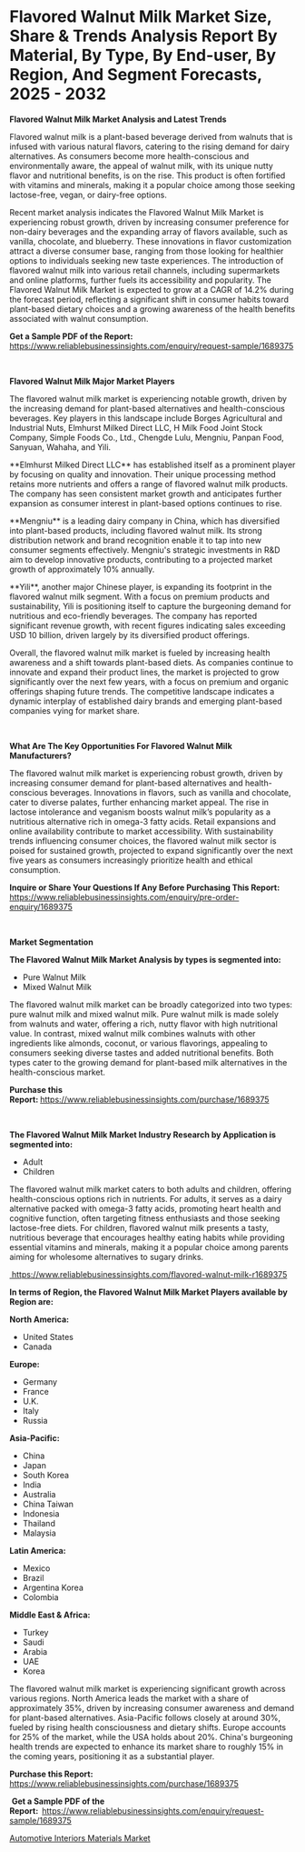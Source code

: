 <p><h1>Flavored Walnut Milk Market Size, Share & Trends Analysis Report By Material, By Type, By End-user, By Region, And Segment Forecasts, 2025 - 2032</h1></p><p><strong>Flavored Walnut Milk Market Analysis and Latest Trends</strong></p>
<p><p>Flavored walnut milk is a plant-based beverage derived from walnuts that is infused with various natural flavors, catering to the rising demand for dairy alternatives. As consumers become more health-conscious and environmentally aware, the appeal of walnut milk, with its unique nutty flavor and nutritional benefits, is on the rise. This product is often fortified with vitamins and minerals, making it a popular choice among those seeking lactose-free, vegan, or dairy-free options.</p><p>Recent market analysis indicates the Flavored Walnut Milk Market is experiencing robust growth, driven by increasing consumer preference for non-dairy beverages and the expanding array of flavors available, such as vanilla, chocolate, and blueberry. These innovations in flavor customization attract a diverse consumer base, ranging from those looking for healthier options to individuals seeking new taste experiences. The introduction of flavored walnut milk into various retail channels, including supermarkets and online platforms, further fuels its accessibility and popularity. The Flavored Walnut Milk Market is expected to grow at a CAGR of 14.2% during the forecast period, reflecting a significant shift in consumer habits toward plant-based dietary choices and a growing awareness of the health benefits associated with walnut consumption.</p></p>
<p><strong>Get a Sample PDF of the Report:&nbsp;</strong> <a href="https://www.reliablebusinessinsights.com/enquiry/request-sample/1689375?utm_campaign=100&utm_medium=2&utm_source=Github&utm_content=ia&utm_term=07012025&utm_id=flavored-walnut-milk">https://www.reliablebusinessinsights.com/enquiry/request-sample/1689375</a></p>
<p>&nbsp;</p>
<p><strong>Flavored Walnut Milk Major Market Players</strong></p>
<p><p>The flavored walnut milk market is experiencing notable growth, driven by the increasing demand for plant-based alternatives and health-conscious beverages. Key players in this landscape include Borges Agricultural and Industrial Nuts, Elmhurst Milked Direct LLC, H Milk Food Joint Stock Company, Simple Foods Co., Ltd., Chengde Lulu, Mengniu, Panpan Food, Sanyuan, Wahaha, and Yili.</p><p>**Elmhurst Milked Direct LLC** has established itself as a prominent player by focusing on quality and innovation. Their unique processing method retains more nutrients and offers a range of flavored walnut milk products. The company has seen consistent market growth and anticipates further expansion as consumer interest in plant-based options continues to rise. </p><p>**Mengniu** is a leading dairy company in China, which has diversified into plant-based products, including flavored walnut milk. Its strong distribution network and brand recognition enable it to tap into new consumer segments effectively. Mengniu's strategic investments in R&D aim to develop innovative products, contributing to a projected market growth of approximately 10% annually.</p><p>**Yili**, another major Chinese player, is expanding its footprint in the flavored walnut milk segment. With a focus on premium products and sustainability, Yili is positioning itself to capture the burgeoning demand for nutritious and eco-friendly beverages. The company has reported significant revenue growth, with recent figures indicating sales exceeding USD 10 billion, driven largely by its diversified product offerings.</p><p>Overall, the flavored walnut milk market is fueled by increasing health awareness and a shift towards plant-based diets. As companies continue to innovate and expand their product lines, the market is projected to grow significantly over the next few years, with a focus on premium and organic offerings shaping future trends. The competitive landscape indicates a dynamic interplay of established dairy brands and emerging plant-based companies vying for market share.</p></p>
<p>&nbsp;</p>
<p><strong>What Are The Key Opportunities For Flavored Walnut Milk Manufacturers?</strong></p>
<p><p>The flavored walnut milk market is experiencing robust growth, driven by increasing consumer demand for plant-based alternatives and health-conscious beverages. Innovations in flavors, such as vanilla and chocolate, cater to diverse palates, further enhancing market appeal. The rise in lactose intolerance and veganism boosts walnut milk’s popularity as a nutritious alternative rich in omega-3 fatty acids. Retail expansions and online availability contribute to market accessibility. With sustainability trends influencing consumer choices, the flavored walnut milk sector is poised for sustained growth, projected to expand significantly over the next five years as consumers increasingly prioritize health and ethical consumption.</p></p>
<p><strong>Inquire or Share Your Questions If Any Before Purchasing This Report:</strong> <a href="https://www.reliablebusinessinsights.com/enquiry/pre-order-enquiry/1689375?utm_campaign=100&utm_medium=2&utm_source=Github&utm_content=ia&utm_term=07012025&utm_id=flavored-walnut-milk">https://www.reliablebusinessinsights.com/enquiry/pre-order-enquiry/1689375</a></p>
<p>&nbsp;</p>
<p><strong>Market Segmentation</strong></p>
<p><strong>The Flavored Walnut Milk Market Analysis by types is segmented into:</strong></p>
<p><ul><li>Pure Walnut Milk</li><li>Mixed Walnut Milk</li></ul></p>
<p><p>The flavored walnut milk market can be broadly categorized into two types: pure walnut milk and mixed walnut milk. Pure walnut milk is made solely from walnuts and water, offering a rich, nutty flavor with high nutritional value. In contrast, mixed walnut milk combines walnuts with other ingredients like almonds, coconut, or various flavorings, appealing to consumers seeking diverse tastes and added nutritional benefits. Both types cater to the growing demand for plant-based milk alternatives in the health-conscious market.</p></p>
<p><strong>Purchase this Report:&nbsp;</strong><a href="https://www.reliablebusinessinsights.com/purchase/1689375?utm_campaign=100&utm_medium=2&utm_source=Github&utm_content=ia&utm_term=07012025&utm_id=flavored-walnut-milk">https://www.reliablebusinessinsights.com/purchase/1689375</a></p>
<p>&nbsp;</p>
<p><strong>The Flavored Walnut Milk Market Industry Research by Application is segmented into:</strong></p>
<p><ul><li>Adult</li><li>Children</li></ul></p>
<p><p>The flavored walnut milk market caters to both adults and children, offering health-conscious options rich in nutrients. For adults, it serves as a dairy alternative packed with omega-3 fatty acids, promoting heart health and cognitive function, often targeting fitness enthusiasts and those seeking lactose-free diets. For children, flavored walnut milk presents a tasty, nutritious beverage that encourages healthy eating habits while providing essential vitamins and minerals, making it a popular choice among parents aiming for wholesome alternatives to sugary drinks.</p></p>
<p><a href="https://www.reliablebusinessinsights.com/flavored-walnut-milk-r1689375?utm_campaign=100&utm_medium=2&utm_source=Github&utm_content=ia&utm_term=07012025&utm_id=flavored-walnut-milk">&nbsp;https://www.reliablebusinessinsights.com/flavored-walnut-milk-r1689375</a></p>
<p><strong>In terms of Region, the Flavored Walnut Milk Market Players available by Region are:</strong></p>
<p>
    <p> <strong> North America: </strong>
        <ul>
            <li>United States</li>
            <li>Canada</li>
        </ul>
        </p> 
    <p> <strong> Europe: </strong>
        <ul>
            <li>Germany</li>
            <li>France</li>
            <li>U.K.</li>
            <li>Italy</li>
            <li>Russia</li>
        </ul>
        </p> 
    <p> <strong> Asia-Pacific: </strong>
        <ul>
            <li>China</li>
            <li>Japan</li>
            <li>South Korea</li>
            <li>India</li>
            <li>Australia</li>
            <li>China Taiwan</li>
            <li>Indonesia</li>
            <li>Thailand</li>
            <li>Malaysia</li>
        </ul>
        </p> 
    <p> <strong> Latin America: </strong>
        <ul>
            <li>Mexico</li>
            <li>Brazil</li>
            <li>Argentina Korea</li>
            <li>Colombia</li>
        </ul>
        </p> 
    <p> <strong> Middle East & Africa: </strong>
        <ul>
            <li>Turkey</li>
            <li>Saudi</li>
            <li>Arabia</li>
            <li>UAE</li>
            <li>Korea</li>
        </ul>
    </p>
    </p>
<p><p>The flavored walnut milk market is experiencing significant growth across various regions. North America leads the market with a share of approximately 35%, driven by increasing consumer awareness and demand for plant-based alternatives. Asia-Pacific follows closely at around 30%, fueled by rising health consciousness and dietary shifts. Europe accounts for 25% of the market, while the USA holds about 20%. China's burgeoning health trends are expected to enhance its market share to roughly 15% in the coming years, positioning it as a substantial player.</p></p>
<p><strong>Purchase this Report: </strong><a href="https://www.reliablebusinessinsights.com/purchase/1689375?utm_campaign=100&utm_medium=2&utm_source=Github&utm_content=ia&utm_term=07012025&utm_id=flavored-walnut-milk">https://www.reliablebusinessinsights.com/purchase/1689375</a></p>
<p>&nbsp;<strong>Get a Sample PDF of the Report:&nbsp;&nbsp;</strong><a href="https://www.reliablebusinessinsights.com/enquiry/request-sample/1689375?utm_campaign=100&utm_medium=2&utm_source=Github&utm_content=ia&utm_term=07012025&utm_id=flavored-walnut-milk">https://www.reliablebusinessinsights.com/enquiry/request-sample/1689375</a></p>
<p><strong></strong></p>
<p><p><a href="https://github.com/janraimondo83/Market-Research-Report-List-1/blob/main/automotive-interiors-materials-market.md?utm_campaign=100&utm_medium=2&utm_source=Github&utm_content=ia&utm_term=07012025&utm_id=flavored-walnut-milk">Automotive Interiors Materials Market</a></p></p>